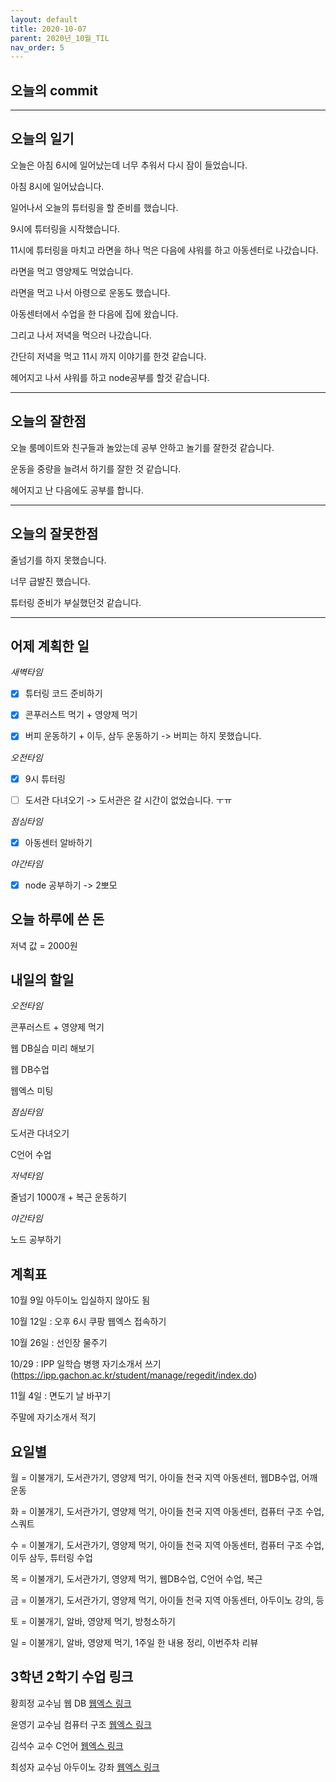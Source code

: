 ```yaml
---
layout: default
title: 2020-10-07
parent: 2020년_10월_TIL
nav_order: 5
---
```


## 오늘의 commit

---

## 오늘의 일기

오늘은 아침 6시에 일어났는데 너무 추워서 다시 잠이 들었습니다.

아침 8시에 일어났습니다.

일어나서 오늘의 튜터링을 할 준비를 했습니다.

9시에 튜터링을 시작했습니다.

11시에 튜터링을 마치고 라면을 하나 먹은 다음에 샤워를 하고 아동센터로 나갔습니다.

라면을 먹고 영양제도 먹었습니다.

라면을 먹고 나서 아령으로 운동도 했습니다.

아동센터에서 수업을 한 다음에 집에 왔습니다.

그리고 나서 저녁을 먹으러 나갔습니다.

간단히 저녁을 먹고 11시 까지 이야기를 한것 같습니다.

헤어지고 나서 샤워를 하고 node공부를 할것 같습니다.

---

## 오늘의 잘한점

오늘 룸메이트와 친구들과 놀았는데 공부 안하고 놀기를 잘한것 같습니다.

운동을 중량을 늘려서 하기를 잘한 것 같습니다.

헤어지고 난 다음에도 공부를 합니다.

---

## 오늘의 잘못한점

줄넘기를 하지 못했습니다.

너무 급발진 했습니다.

튜터링 준비가 부실했던것 같습니다.

---

## 어제 계획한 일

*새벽타임*

- [X]  튜터링 코드 준비하기

- [X] 콘푸러스트 먹기 + 영양제 먹기

- [X] 버피 운동하기 + 이두, 삼두 운동하기 -> 버피는 하지 못했습니다.

*오전타임*

- [X] 9시 튜터링

- [ ] 도서관 다녀오기 -> 도서관은 갈 시간이 없었습니다. ㅜㅠ

*점심타임*

- [X] 아동센터 알바하기

*야간타임*

- [X] node 공부하기 -> 2뽀모

## 오늘 하루에 쓴 돈

저녁 값 = 2000원

## 내일의 할일

*오전타임*

콘푸러스트 + 영양제 먹기

웹 DB실습 미리 해보기

웹 DB수업

웹엑스 미팅

*점심타임*

도서관 다녀오기

C언어 수업

*저녁타임*

줄넘기 1000개 + 복근 운동하기

*야간타임*

노드 공부하기

## 계획표

10월 9일 아두이노 입실하지 않아도 됨

10월 12일 : 오후 6시 쿠팡 웹엑스 접속하기

10월 26일 : 선인장 물주기

10/29 : IPP 일학습 병행 자기소개서 쓰기(https://ipp.gachon.ac.kr/student/manage/regedit/index.do)

11월 4일 : 면도기 날 바꾸기

주말에 자기소개서 적기

## 요일별

월 = 이불개기, 도서관가기, 영양제 먹기, 아이들 천국 지역 아동센터, 웹DB수업, 어깨운동

화 = 이불개기, 도서관가기, 영양제 먹기, 아이들 천국 지역 아동센터, 컴퓨터 구조 수업, 스쿼트

수 = 이불개기, 도서관가기, 영양제 먹기, 아이들 천국 지역 아동센터, 컴퓨터 구조 수업, 이두 삼두, 튜터링 수업

목 = 이불개기, 도서관가기, 영양제 먹기, 웹DB수업, C언어 수업, 복근

금 = 이불개기, 도서관가기, 영양제 먹기, 아이들 천국 지역 아동센터, 아두이노 강의, 등

토 = 이불개기, 알바, 영양제 먹기, 방청소하기

일 = 이불개기, 알바, 영양제 먹기, 1주일 한 내용 정리, 이번주차 리뷰

## 3학년 2학기 수업 링크

황희정 교수님 웹 DB [웹엑스 링크](https://gachon.webex.com/meet/hwanghj)

윤영기 교수님 컴퓨터 구조 [웹엑스 링크](http://gachon.webex.com/meet/ykyoon)

김석수 교수 C언어 [웹엑스 링크](http://gachon.webex.com/meet/sskim)

최성자 교수님 아두이노 강좌 [웹엑스 링크](https://gachon.webex.com/meet/artchoi0g)
